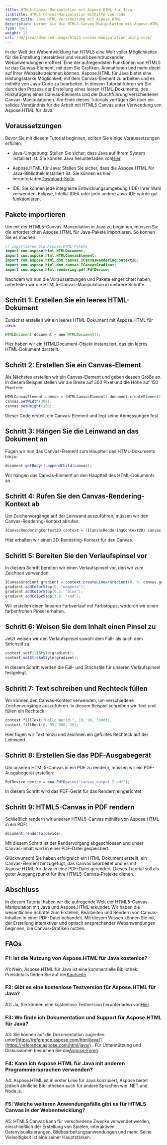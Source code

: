```yaml
---
title: HTML5-Canvas-Manipulation mit Aspose.HTML für Java
linktitle: HTML5-Canvas-Manipulation mithilfe von Code
second_title: Java HTML-Verarbeitung mit Aspose.HTML
description: Lernen Sie die HTML5-Canvas-Manipulation mit Aspose.HTML für Java kennen. Erstellen Sie interaktive Grafiken mit Schritt-für-Schritt-Anleitung.
type: docs
weight: 12
url: /de/java/advanced-usage/html5-canvas-manipulation-using-code/
---
```

In der Welt der Webentwicklung hat HTML5 eine Welt voller Möglichkeiten für die Erstellung interaktiver und visuell beeindruckender Webanwendungen eröffnet. Eine der aufregendsten Funktionen von HTML5 ist das Canvas-Element, mit dem Sie Grafiken, Animationen und mehr direkt auf Ihrer Webseite zeichnen können. Aspose.HTML für Java bietet eine leistungsstarke Möglichkeit, mit dem Canvas-Element zu arbeiten und es mithilfe von Java-Code zu bearbeiten. In diesem Tutorial führen wir Sie durch den Prozess der Erstellung eines leeren HTML-Dokuments, des Hinzufügens eines Canvas-Elements und der Durchführung verschiedener Canvas-Manipulationen. Am Ende dieses Tutorials verfügen Sie über ein solides Verständnis für die Arbeit mit HTML5 Canvas unter Verwendung von Aspose.HTML für Java.

## Voraussetzungen

Bevor Sie mit diesem Tutorial beginnen, sollten Sie einige Voraussetzungen erfüllen:

-  Java-Umgebung: Stellen Sie sicher, dass Java auf Ihrem System installiert ist. Sie können Java herunterladen von[Hier](https://www.java.com/download/).

-  Aspose.HTML für Java: Stellen Sie sicher, dass die Aspose.HTML für Java-Bibliothek installiert ist. Sie können es hier herunterladen[Download-Seite](https://releases.aspose.com/html/java/).

- IDE: Sie können jede integrierte Entwicklungsumgebung (IDE) Ihrer Wahl verwenden. Eclipse, IntelliJ IDEA oder jede andere Java-IDE würde gut funktionieren.

## Pakete importieren

Um mit der HTML5-Canvas-Manipulation in Java zu beginnen, müssen Sie die erforderlichen Aspose.HTML für Java-Pakete importieren. So können Sie es machen:

```java
// Importieren Sie Aspose.HTML-Pakete
import com.aspose.html.HTMLDocument;
import com.aspose.html.HTMLCanvasElement;
import com.aspose.html.dom.canvas.ICanvasRenderingContext2D;
import com.aspose.html.dom.canvas.ICanvasGradient;
import com.aspose.html.rendering.pdf.PdfDevice;
```

Nachdem wir nun die Voraussetzungen und Pakete eingerichtet haben, unterteilen wir die HTML5-Canvas-Manipulation in mehrere Schritte.

## Schritt 1: Erstellen Sie ein leeres HTML-Dokument

Zunächst erstellen wir ein leeres HTML-Dokument mit Aspose.HTML für Java:

```java
HTMLDocument document = new HTMLDocument();
```

Hier haben wir ein HTMLDocument-Objekt instanziiert, das ein leeres HTML-Dokument darstellt.

## Schritt 2: Erstellen Sie ein Canvas-Element

Als Nächstes erstellen wir ein Canvas-Element und geben dessen Größe an. In diesem Beispiel stellen wir die Breite auf 300 Pixel und die Höhe auf 150 Pixel ein:

```java
HTMLCanvasElement canvas = (HTMLCanvasElement) document.createElement("canvas");
canvas.setWidth(300);
canvas.setHeight(150);
```

Dieser Code erstellt ein Canvas-Element und legt seine Abmessungen fest.

## Schritt 3: Hängen Sie die Leinwand an das Dokument an

Fügen wir nun das Canvas-Element zum Hauptteil des HTML-Dokuments hinzu:

```java
document.getBody().appendChild(canvas);
```

Wir hängen das Canvas-Element an den Hauptteil des HTML-Dokuments an.

## Schritt 4: Rufen Sie den Canvas-Rendering-Kontext ab

Um Zeichenvorgänge auf der Leinwand auszuführen, müssen wir den Canvas-Rendering-Kontext abrufen:

```java
ICanvasRenderingContext2D context = (ICanvasRenderingContext2D) canvas.getContext("2d");
```

Hier erhalten wir einen 2D-Rendering-Kontext für den Canvas.

## Schritt 5: Bereiten Sie den Verlaufspinsel vor

In diesem Schritt bereiten wir einen Verlaufspinsel vor, den wir zum Zeichnen verwenden:

```java
ICanvasGradient gradient = context.createLinearGradient(0, 0, canvas.getWidth(), 0);
gradient.addColorStop(0, "magenta");
gradient.addColorStop(0.5, "blue");
gradient.addColorStop(1.0, "red");
```

Wir erstellen einen linearen Farbverlauf mit Farbstopps, wodurch wir einen farbenfrohen Pinsel erhalten.

## Schritt 6: Weisen Sie dem Inhalt einen Pinsel zu

Jetzt weisen wir den Verlaufspinsel sowohl dem Füll- als auch dem Strichstil zu:

```java
context.setFillStyle(gradient);
context.setStrokeStyle(gradient);
```

In diesem Schritt werden die Füll- und Strichstile für unseren Verlaufspinsel festgelegt.

## Schritt 7: Text schreiben und Rechteck füllen

Wir können den Canvas-Kontext verwenden, um verschiedene Zeichenvorgänge auszuführen. In diesem Beispiel schreiben wir Text und füllen ein Rechteck:

```java
context.fillText("Hello World!", 10, 90, 500d);
context.fillRect(0, 95, 300, 20);
```

Hier fügen wir Text hinzu und zeichnen ein gefülltes Rechteck auf der Leinwand.

## Schritt 8: Erstellen Sie das PDF-Ausgabegerät

Um unseren HTML5-Canvas in ein PDF zu rendern, müssen wir ein PDF-Ausgabegerät erstellen:

```java
PdfDevice device = new PdfDevice("canvas.output.2.pdf");
```

In diesem Schritt wird das PDF-Gerät für das Rendern eingerichtet.

## Schritt 9: HTML5-Canvas in PDF rendern

Schließlich rendern wir unseren HTML5-Canvas mithilfe von Aspose.HTML in ein PDF:

```java
document.renderTo(device);
```

Mit diesem Schritt ist der Rendervorgang abgeschlossen und unser Canvas-Inhalt wird in einer PDF-Datei gespeichert.

Glückwunsch! Sie haben erfolgreich ein HTML-Dokument erstellt, ein Canvas-Element hinzugefügt, das Canvas bearbeitet und es mit Aspose.HTML für Java in eine PDF-Datei gerendert. Dieses Tutorial soll als guter Ausgangspunkt für Ihre HTML5-Canvas-Projekte dienen.

## Abschluss

In diesem Tutorial haben wir die aufregende Welt der HTML5-Canvas-Manipulation mit Java und Aspose.HTML erkundet. Wir haben die wesentlichen Schritte zum Erstellen, Bearbeiten und Rendern von Canvas-Inhalten in einer PDF-Datei behandelt. Mit diesem Wissen können Sie mit der Erstellung interaktiver und optisch ansprechender Webanwendungen beginnen, die Canvas-Grafiken nutzen.

## FAQs

### F1: Ist die Nutzung von Aspose.HTML für Java kostenlos?

 A1: Nein, Aspose.HTML für Java ist eine kommerzielle Bibliothek. Preisdetails finden Sie auf der[Kaufseite](https://purchase.aspose.com/buy).

### F2: Gibt es eine kostenlose Testversion für Aspose.HTML für Java?

 A2: Ja, Sie können eine kostenlose Testversion herunterladen von[Hier](https://releases.aspose.com/).

### F3: Wo finde ich Dokumentation und Support für Aspose.HTML für Java?

 A3: Sie können auf die Dokumentation zugreifen unter[https://reference.aspose.com/html/java/](https://reference.aspose.com/html/java/) . Für Unterstützung und Diskussionen besuchen Sie die[Aspose-Foren](https://forum.aspose.com/).

### F4: Kann ich Aspose.HTML für Java mit anderen Programmiersprachen verwenden?

A4: Aspose.HTML ist in erster Linie für Java konzipiert, Aspose bietet jedoch ähnliche Bibliotheken auch für andere Sprachen wie .NET und Node.js.

### F5: Welche weiteren Anwendungsfälle gibt es für HTML5 Canvas in der Webentwicklung?

A5: HTML5 Canvas kann für verschiedene Zwecke verwendet werden, einschließlich der Erstellung von Spielen, interaktiven Datenvisualisierungen, Bildbearbeitungsanwendungen und mehr. Seine Vielseitigkeit ist eine seiner Hauptstärken.